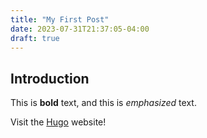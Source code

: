 ```yaml
---
title: "My First Post"
date: 2023-07-31T21:37:05-04:00
draft: true
---
```


## Introduction

This is **bold** text, and this is _emphasized_ text.

Visit the [Hugo](https://gohugo.io) website!
